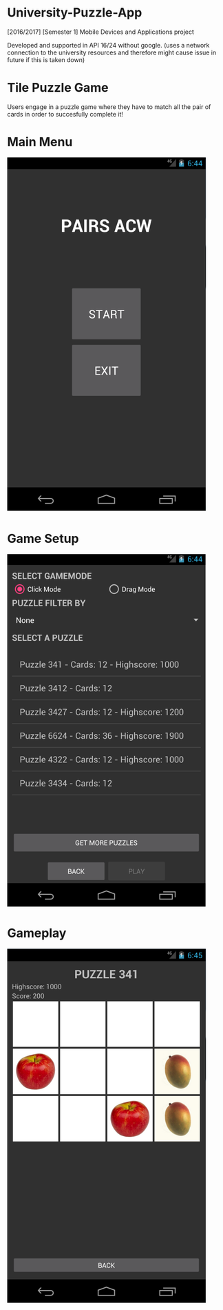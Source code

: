 # University-Puzzle-App
[2016/2017] [Semester 1] Mobile Devices and Applications project

Developed and supported in API 16/24 without google.
(uses a network connection to the university resources and therefore might cause issue in future if this is taken down)

# Tile Puzzle Game

Users engage in a puzzle game where they have to match all the pair of cards in order to succesfully complete it!

# Main Menu
![Main Menu](https://raw.githubusercontent.com/InfekmaUni/University-Puzzle-App/master/Main%20Menu.png)

# Game Setup
![Main Menu](https://raw.githubusercontent.com/InfekmaUni/University-Puzzle-App/master/Setup_Game.png)

# Gameplay
![Main Menu](https://raw.githubusercontent.com/InfekmaUni/University-Puzzle-App/master/Playing_Game.png)
